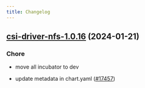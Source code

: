```yaml
---
title: Changelog
---
```




## [csi-driver-nfs-1.0.16](https://github.com/truecharts/charts/compare/csi-driver-nfs-1.0.15...csi-driver-nfs-1.0.16) (2024-01-21)

### Chore



- move all incubator to dev

- update metadata in chart.yaml ([#17457](https://github.com/truecharts/charts/issues/17457))